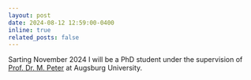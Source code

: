 ```yaml
---
layout: post
date: 2024-08-12 12:59:00-0400
inline: true
related_posts: false
---
```


Sarting November 2024 I will be a PhD student under the supervision of <a href="https://www.uni-augsburg.de/de/fakultaet/mntf/math/prof/appa/mp/" target=" blank">Prof. Dr. M. Peter</a> at Augsburg University.
